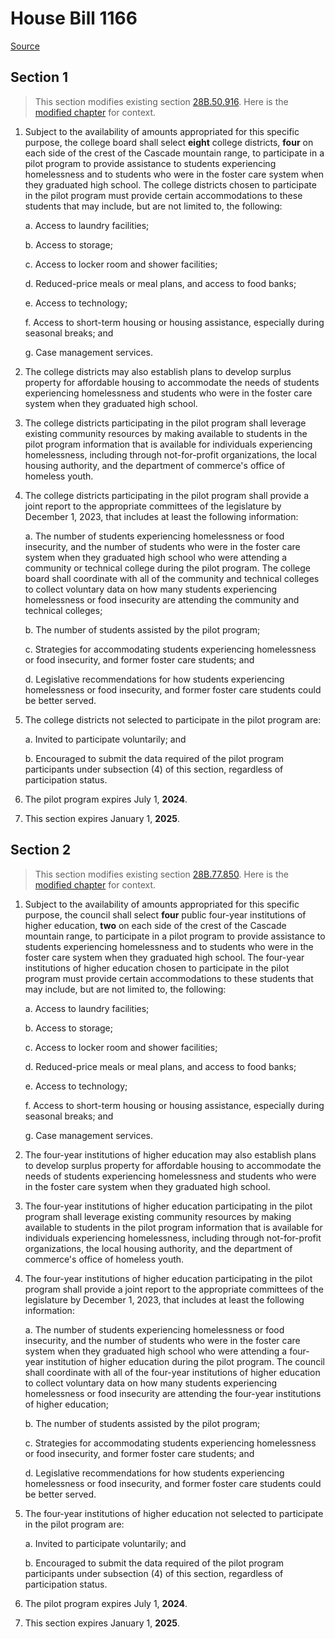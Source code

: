 # House Bill 1166

[Source](http://lawfilesext.leg.wa.gov/biennium/2021-22/Xml/Bills/House%20Bills/1166.xml)
## Section 1
> This section modifies existing section [28B.50.916](/rcw/28B_higher_education/28B.050_community_and_technical_colleges.md). Here is the [modified chapter](rcw/28B_higher_education/28B.050_community_and_technical_colleges.md) for context.

1. Subject to the availability of amounts appropriated for this specific purpose, the college board shall select **eight** college districts, **four** on each side of the crest of the Cascade mountain range, to participate in a pilot program to provide assistance to students experiencing homelessness and to students who were in the foster care system when they graduated high school. The college districts chosen to participate in the pilot program must provide certain accommodations to these students that may include, but are not limited to, the following:

    a. Access to laundry facilities;

    b. Access to storage;

    c. Access to locker room and shower facilities;

    d. Reduced-price meals or meal plans, and access to food banks;

    e. Access to technology;

    f. Access to short-term housing or housing assistance, especially during seasonal breaks; and

    g. Case management services.

2. The college districts may also establish plans to develop surplus property for affordable housing to accommodate the needs of students experiencing homelessness and students who were in the foster care system when they graduated high school.

3. The college districts participating in the pilot program shall leverage existing community resources by making available to students in the pilot program information that is available for individuals experiencing homelessness, including through not-for-profit organizations, the local housing authority, and the department of commerce's office of homeless youth.

4. The college districts participating in the pilot program shall provide a joint report to the appropriate committees of the legislature by December 1, 2023, that includes at least the following information:

    a. The number of students experiencing homelessness or food insecurity, and the number of students who were in the foster care system when they graduated high school who were attending a community or technical college during the pilot program. The college board shall coordinate with all of the community and technical colleges to collect voluntary data on how many students experiencing homelessness or food insecurity are attending the community and technical colleges;

    b. The number of students assisted by the pilot program;

    c. Strategies for accommodating students experiencing homelessness or food insecurity, and former foster care students; and

    d. Legislative recommendations for how students experiencing homelessness or food insecurity, and former foster care students could be better served.

5. The college districts not selected to participate in the pilot program are:

    a. Invited to participate voluntarily; and

    b. Encouraged to submit the data required of the pilot program participants under subsection (4) of this section, regardless of participation status.

6. The pilot program expires July 1, **2024**.

7. This section expires January 1, **2025**.


## Section 2
> This section modifies existing section [28B.77.850](/rcw/28B_higher_education/28B.077_student_achievement_council.md). Here is the [modified chapter](rcw/28B_higher_education/28B.077_student_achievement_council.md) for context.

1. Subject to the availability of amounts appropriated for this specific purpose, the council shall select **four** public four-year institutions of higher education, **two** on each side of the crest of the Cascade mountain range, to participate in a pilot program to provide assistance to students experiencing homelessness and to students who were in the foster care system when they graduated high school. The four-year institutions of higher education chosen to participate in the pilot program must provide certain accommodations to these students that may include, but are not limited to, the following:

    a. Access to laundry facilities;

    b. Access to storage;

    c. Access to locker room and shower facilities;

    d. Reduced-price meals or meal plans, and access to food banks;

    e. Access to technology;

    f. Access to short-term housing or housing assistance, especially during seasonal breaks; and

    g. Case management services.

2. The four-year institutions of higher education may also establish plans to develop surplus property for affordable housing to accommodate the needs of students experiencing homelessness and students who were in the foster care system when they graduated high school.

3. The four-year institutions of higher education participating in the pilot program shall leverage existing community resources by making available to students in the pilot program information that is available for individuals experiencing homelessness, including through not-for-profit organizations, the local housing authority, and the department of commerce's office of homeless youth.

4. The four-year institutions of higher education participating in the pilot program shall provide a joint report to the appropriate committees of the legislature by December 1, 2023, that includes at least the following information:

    a. The number of students experiencing homelessness or food insecurity, and the number of students who were in the foster care system when they graduated high school who were attending a four-year institution of higher education during the pilot program. The council shall coordinate with all of the four-year institutions of higher education to collect voluntary data on how many students experiencing homelessness or food insecurity are attending the four-year institutions of higher education;

    b. The number of students assisted by the pilot program;

    c. Strategies for accommodating students experiencing homelessness or food insecurity, and former foster care students; and

    d. Legislative recommendations for how students experiencing homelessness or food insecurity, and former foster care students could be better served.

5. The four-year institutions of higher education not selected to participate in the pilot program are:

    a. Invited to participate voluntarily; and

    b. Encouraged to submit the data required of the pilot program participants under subsection (4) of this section, regardless of participation status.

6. The pilot program expires July 1, **2024**.

7. This section expires January 1, **2025**.

